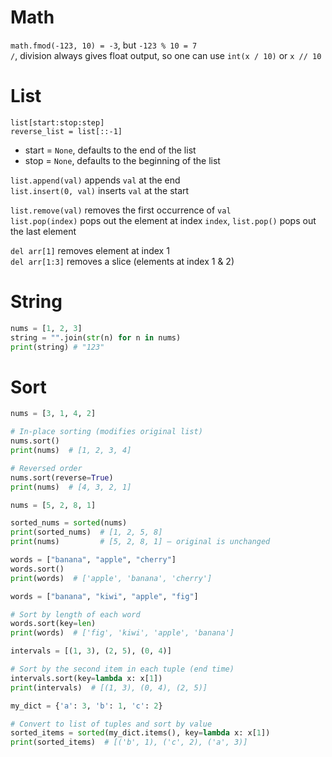 # Math
`math.fmod(-123, 10) = -3`, but `-123 % 10 = 7`  
`/`, division always gives float output, so one can use `int(x / 10)` or `x // 10`  

# List
`list[start:stop:step]`  
`reverse_list = list[::-1]`  
- start = `None`, defaults to the end of the list  
- stop = `None`, defaults to the beginning of the list

`list.append(val)` appends `val` at the end  
`list.insert(0, val)` inserts `val` at the start  
  
`list.remove(val)` removes the first occurrence of `val`  
`list.pop(index)` pops out the element at index `index`, `list.pop()` pops out the last element  

`del arr[1]` removes element at index 1  
`del arr[1:3]` removes a slice (elements at index 1 & 2)  

# String
```python
nums = [1, 2, 3]
string = "".join(str(n) for n in nums)
print(string) # "123"
```
# Sort
```python
nums = [3, 1, 4, 2]

# In-place sorting (modifies original list)
nums.sort()
print(nums)  # [1, 2, 3, 4]

# Reversed order
nums.sort(reverse=True)
print(nums)  # [4, 3, 2, 1]
```
```python
nums = [5, 2, 8, 1]

sorted_nums = sorted(nums)
print(sorted_nums)  # [1, 2, 5, 8]
print(nums)         # [5, 2, 8, 1] — original is unchanged
```
```python
words = ["banana", "apple", "cherry"]
words.sort()
print(words)  # ['apple', 'banana', 'cherry']
```
```python
words = ["banana", "kiwi", "apple", "fig"]

# Sort by length of each word
words.sort(key=len)
print(words)  # ['fig', 'kiwi', 'apple', 'banana']
```
```python
intervals = [(1, 3), (2, 5), (0, 4)]

# Sort by the second item in each tuple (end time)
intervals.sort(key=lambda x: x[1])
print(intervals)  # [(1, 3), (0, 4), (2, 5)]
```
```python
my_dict = {'a': 3, 'b': 1, 'c': 2}

# Convert to list of tuples and sort by value
sorted_items = sorted(my_dict.items(), key=lambda x: x[1])
print(sorted_items)  # [('b', 1), ('c', 2), ('a', 3)]
```
